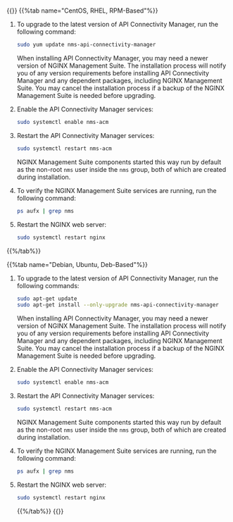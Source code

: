 #
{{<tabs name="upgrade_acm">}}
{{%tab name="CentOS, RHEL, RPM-Based"%}}

1. To upgrade to the latest version of API Connectivity Manager, run the following command:

   ```bash
   sudo yum update nms-api-connectivity-manager
   ```

    When installing API Connectivity Manager, you may need a newer version of NGINX Management Suite. The installation process will notify you of any version requirements before installing API Connectivity Manager and any dependent packages, including NGINX Management Suite. You may cancel the installation process if a backup of the NGINX Management Suite is needed before upgrading.

2. Enable the API Connectivity Manager services:

    ```bash
    sudo systemctl enable nms-acm
    ```

3. Restart the API Connectivity Manager services:

    ```bash
    sudo systemctl restart nms-acm
    ```

    NGINX Management Suite components started this way run by default as the non-root `nms` user inside the `nms` group, both of which are created during installation.

4. To verify the NGINX Management Suite services are running, run the following command:

    ```bash
    ps aufx | grep nms
    ```

5. Restart the NGINX web server:

    ```bash
    sudo systemctl restart nginx
    ```

{{%/tab%}}

{{%tab name="Debian, Ubuntu, Deb-Based"%}}

1. To upgrade to the latest version of API Connectivity Manager, run the following commands:

   ```bash
   sudo apt-get update
   sudo apt-get install --only-upgrade nms-api-connectivity-manager
   ```

   When installing API Connectivity Manager, you may need a newer version of NGINX Management Suite. The installation process will notify you of any version requirements before installing API Connectivity Manager and any dependent packages, including NGINX Management Suite. You may cancel the installation process if a backup of the NGINX Management Suite is needed before upgrading.

2. Enable the API Connectivity Manager services:

    ```bash
    sudo systemctl enable nms-acm
    ```

3. Restart the API Connectivity Manager services:

    ```bash
    sudo systemctl restart nms-acm
    ```

    NGINX Management Suite components started this way run by default as the non-root `nms` user inside the `nms` group, both of which are created during installation.

4. To verify the NGINX Management Suite services are running, run the following command:

    ```bash
    ps aufx | grep nms
    ```

5. Restart the NGINX web server:

    ```bash
    sudo systemctl restart nginx
    ```

   {{%/tab%}}
{{</tabs>}}


<!-- Do not remove. Keep this code at the bottom of the include -->
<!-- DOCS-1021 -->
